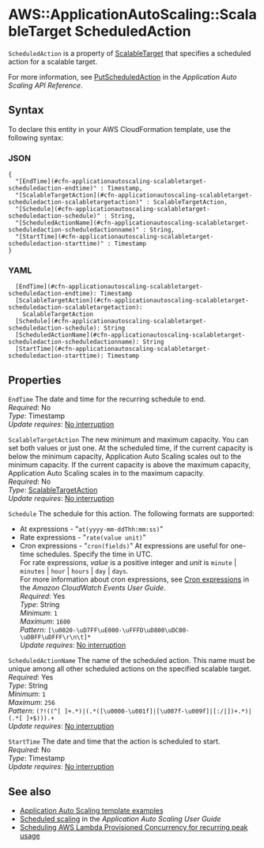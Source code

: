 # AWS::ApplicationAutoScaling::ScalableTarget ScheduledAction<a name="aws-properties-applicationautoscaling-scalabletarget-scheduledaction"></a>

 `ScheduledAction` is a property of [ScalableTarget](https://docs.aws.amazon.com/AWSCloudFormation/latest/UserGuide/aws-resource-applicationautoscaling-scalabletarget.html) that specifies a scheduled action for a scalable target\. 

For more information, see [PutScheduledAction](https://docs.aws.amazon.com/autoscaling/application/APIReference/API_PutScheduledAction.html) in the *Application Auto Scaling API Reference*\.

## Syntax<a name="aws-properties-applicationautoscaling-scalabletarget-scheduledaction-syntax"></a>

To declare this entity in your AWS CloudFormation template, use the following syntax:

### JSON<a name="aws-properties-applicationautoscaling-scalabletarget-scheduledaction-syntax.json"></a>

```
{
  "[EndTime](#cfn-applicationautoscaling-scalabletarget-scheduledaction-endtime)" : Timestamp,
  "[ScalableTargetAction](#cfn-applicationautoscaling-scalabletarget-scheduledaction-scalabletargetaction)" : ScalableTargetAction,
  "[Schedule](#cfn-applicationautoscaling-scalabletarget-scheduledaction-schedule)" : String,
  "[ScheduledActionName](#cfn-applicationautoscaling-scalabletarget-scheduledaction-scheduledactionname)" : String,
  "[StartTime](#cfn-applicationautoscaling-scalabletarget-scheduledaction-starttime)" : Timestamp
}
```

### YAML<a name="aws-properties-applicationautoscaling-scalabletarget-scheduledaction-syntax.yaml"></a>

```
  [EndTime](#cfn-applicationautoscaling-scalabletarget-scheduledaction-endtime): Timestamp
  [ScalableTargetAction](#cfn-applicationautoscaling-scalabletarget-scheduledaction-scalabletargetaction): 
    ScalableTargetAction
  [Schedule](#cfn-applicationautoscaling-scalabletarget-scheduledaction-schedule): String
  [ScheduledActionName](#cfn-applicationautoscaling-scalabletarget-scheduledaction-scheduledactionname): String
  [StartTime](#cfn-applicationautoscaling-scalabletarget-scheduledaction-starttime): Timestamp
```

## Properties<a name="aws-properties-applicationautoscaling-scalabletarget-scheduledaction-properties"></a>

`EndTime`  <a name="cfn-applicationautoscaling-scalabletarget-scheduledaction-endtime"></a>
The date and time for the recurring schedule to end\.  
*Required*: No  
*Type*: Timestamp  
*Update requires*: [No interruption](https://docs.aws.amazon.com/AWSCloudFormation/latest/UserGuide/using-cfn-updating-stacks-update-behaviors.html#update-no-interrupt)

`ScalableTargetAction`  <a name="cfn-applicationautoscaling-scalabletarget-scheduledaction-scalabletargetaction"></a>
The new minimum and maximum capacity\. You can set both values or just one\. At the scheduled time, if the current capacity is below the minimum capacity, Application Auto Scaling scales out to the minimum capacity\. If the current capacity is above the maximum capacity, Application Auto Scaling scales in to the maximum capacity\.  
*Required*: No  
*Type*: [ScalableTargetAction](aws-properties-applicationautoscaling-scalabletarget-scalabletargetaction.md)  
*Update requires*: [No interruption](https://docs.aws.amazon.com/AWSCloudFormation/latest/UserGuide/using-cfn-updating-stacks-update-behaviors.html#update-no-interrupt)

`Schedule`  <a name="cfn-applicationautoscaling-scalabletarget-scheduledaction-schedule"></a>
The schedule for this action\. The following formats are supported:  
+ At expressions \- "`at(yyyy-mm-ddThh:mm:ss)`"
+ Rate expressions \- "`rate(value unit)`"
+ Cron expressions \- "`cron(fields)`"
At expressions are useful for one\-time schedules\. Specify the time in UTC\.  
For rate expressions, *value* is a positive integer and *unit* is `minute` \| `minutes` \| `hour` \| `hours` \| `day` \| `days`\.  
For more information about cron expressions, see [Cron expressions](https://docs.aws.amazon.com/AmazonCloudWatch/latest/events/ScheduledEvents.html#CronExpressions) in the *Amazon CloudWatch Events User Guide*\.  
*Required*: Yes  
*Type*: String  
*Minimum*: `1`  
*Maximum*: `1600`  
*Pattern*: `[\u0020-\uD7FF\uE000-\uFFFD\uD800\uDC00-\uDBFF\uDFFF\r\n\t]*`  
*Update requires*: [No interruption](https://docs.aws.amazon.com/AWSCloudFormation/latest/UserGuide/using-cfn-updating-stacks-update-behaviors.html#update-no-interrupt)

`ScheduledActionName`  <a name="cfn-applicationautoscaling-scalabletarget-scheduledaction-scheduledactionname"></a>
The name of the scheduled action\. This name must be unique among all other scheduled actions on the specified scalable target\.  
*Required*: Yes  
*Type*: String  
*Minimum*: `1`  
*Maximum*: `256`  
*Pattern*: `(?!((^[ ]+.*)|(.*([\u0000-\u001f]|[\u007f-\u009f]|[:/|])+.*)|(.*[ ]+$))).+`  
*Update requires*: [No interruption](https://docs.aws.amazon.com/AWSCloudFormation/latest/UserGuide/using-cfn-updating-stacks-update-behaviors.html#update-no-interrupt)

`StartTime`  <a name="cfn-applicationautoscaling-scalabletarget-scheduledaction-starttime"></a>
The date and time that the action is scheduled to start\.  
*Required*: No  
*Type*: Timestamp  
*Update requires*: [No interruption](https://docs.aws.amazon.com/AWSCloudFormation/latest/UserGuide/using-cfn-updating-stacks-update-behaviors.html#update-no-interrupt)

## See also<a name="aws-properties-applicationautoscaling-scalabletarget-scheduledaction--seealso"></a>
+ [Application Auto Scaling template examples](https://docs.aws.amazon.com/AWSCloudFormation/latest/UserGuide/quickref-autoscaling.html#scenario-app-as-template-examples)
+ [Scheduled scaling](https://docs.aws.amazon.com/autoscaling/application/userguide/application-auto-scaling-scheduled-scaling.html) in the *Application Auto Scaling User Guide* 
+ [Scheduling AWS Lambda Provisioned Concurrency for recurring peak usage](http://aws.amazon.com/blogs/compute/scheduling-aws-lambda-provisioned-concurrency-for-recurring-peak-usage/)


